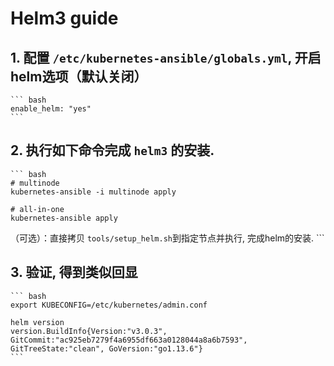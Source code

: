 # Helm3 guide

## 1. 配置 `/etc/kubernetes-ansible/globals.yml`, 开启helm选项（默认关闭）

    ``` bash
    enable_helm: "yes"
    ```

## 2. 执行如下命令完成 `helm3` 的安装.

    ``` bash
    # multinode
    kubernetes-ansible -i multinode apply

    # all-in-one
    kubernetes-ansible apply

   （可选）：直接拷贝 `tools/setup_helm.sh`到指定节点并执行, 完成helm的安装.
    ```

## 3. 验证, 得到类似回显

    ``` bash
    export KUBECONFIG=/etc/kubernetes/admin.conf

    helm version
    version.BuildInfo{Version:"v3.0.3", GitCommit:"ac925eb7279f4a6955df663a0128044a8a6b7593", GitTreeState:"clean", GoVersion:"go1.13.6"}
    ```
